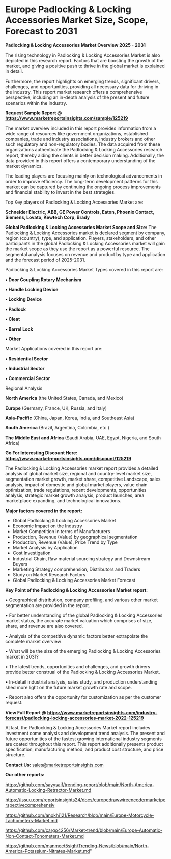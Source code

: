# Europe Padlocking & Locking Accessories Market Size, Scope, Forecast to 2031

<Strong> Padlocking & Locking Accessories Market Overview 2025 - 2031</strong>

The rising technology in Padlocking & Locking Accessories Market is also depicted in this research report. Factors that are boosting the growth of the market, and giving a positive push to thrive in the global market is explained in detail.

Furthermore, the report highlights on emerging trends, significant drivers, challenges, and opportunities, providing all necessary data for thriving in the industry. This report market research offers a comprehensive perspective, including an in-depth analysis of the present and future scenarios within the industry.

<strong>Request Sample Report @ <a href=https://www.marketreportsinsights.com/sample/125219>https://www.marketreportsinsights.com/sample/125219</a></strong>

The market overview included in this report provides information from a wide range of resources like government organizations, established companies, trade and industry associations, industry brokers and other such regulatory and non-regulatory bodies. The data acquired from these organizations authenticate the Padlocking & Locking Accessories research report, thereby aiding the clients in better decision making. Additionally, the data provided in this report offers a contemporary understanding of the market dynamics.

The leading players are focusing mainly on technological advancements in order to improve efficiency. The long-term development patterns for this market can be captured by continuing the ongoing process improvements and financial stability to invest in the best strategies.

Top Key players of Padlocking & Locking Accessories Market are:

<strong>Schneider Electric, ABB, GE Power Controls, Eaton, Phoenix Contact, Siemens, Lovato, Kewtech Corp, Brady</strong>

<strong><b>Global Padlocking & Locking Accessories Market Scope and Size:</b></strong>
The Padlocking & Locking Accessories market is declared segment by company, region (country), type, and application. Players, stakeholders, and other participants in the global Padlocking & Locking Accessories market will gain the market scope as they use the report as a powerful resource. The segmental analysis focuses on revenue and product by type and application and the forecast period of 2025-2031.

Padlocking & Locking Accessories Market Types covered in this report are:

<strong>• Door Coupling Rotary Mechanism

• Handle Locking Device

• Locking Device

• Padlock

• Cleat

• Barrel Lock

• Other</strong>

Market Applications covered in this report are:

<strong>• Residential Sector

• Industrial Sector

• Commercial Sector</strong> 

Regional Analysis

<strong>North America</strong> (the United States, Canada, and Mexico)

<strong>Europe</strong> (Germany, France, UK, Russia, and Italy)

<strong>Asia-Pacific</strong> (China, Japan, Korea, India, and Southeast Asia)

<strong>South America</strong> (Brazil, Argentina, Colombia, etc.)

<strong>The Middle East and Africa</strong> (Saudi Arabia, UAE, Egypt, Nigeria, and South Africa)

<strong>Go For Interesting Discount Here: <a href=https://www.marketreportsinsights.com/discount/125219>https://www.marketreportsinsights.com/discount/125219</a></strong>

The Padlocking & Locking Accessories market report provides a detailed analysis of global market size, regional and country-level market size, segmentation market growth, market share, competitive Landscape, sales analysis, impact of domestic and global market players, value chain optimization, trade regulations, recent developments, opportunities analysis, strategic market growth analysis, product launches, area marketplace expanding, and technological innovations.

<strong><b>Major factors covered in the report:</b></strong>
<ul>
  <li>Global Padlocking & Locking Accessories Market </li>
  <li>Economic Impact on the Industry</li>
  <li>Market Competition in terms of Manufacturers</li>
  <li>Production, Revenue (Value) by geographical segmentation</li>
  <li>Production, Revenue (Value), Price Trend by Type</li>
  <li>Market Analysis by Application</li>
  <li>Cost Investigation</li>
  <li>Industrial Chain, Raw material sourcing strategy and Downstream Buyers</li>
  <li>Marketing Strategy comprehension, Distributors and Traders</li>
  <li>Study on Market Research Factors</li>
  <li>Global Padlocking & Locking Accessories Market Forecast</li>
</ul>

<strong><b>Key Point of the Padlocking & Locking Accessories Market report:</b></strong>

• Geographical distribution, company profiling, and various other market segmentation are provided in the report.

• For better understanding of the global Padlocking & Locking Accessories market status, the accurate market valuation which comprises of size, share, and revenue are also covered.

• Analysis of the competitive dynamic factors better extrapolate the complete market overview

• What will be the size of the emerging Padlocking & Locking Accessories market in 2031?

• The latest trends, opportunities and challenges, and growth drivers provide better construal of the Padlocking & Locking Accessories Market.

• In-detail industrial analysis, sales study, and production understanding shed more light on the future market growth rate and scope.

• Report also offers the opportunity for customization as per the customer request.

<strong><b>View Full Report @ <a href=https://www.marketreportsinsights.com/industry-forecast/padlocking-locking-accessories-market-2022-125219>https://www.marketreportsinsights.com/industry-forecast/padlocking-locking-accessories-market-2022-125219</a></b></strong>


At last, the Padlocking & Locking Accessories Market report includes investment come analysis and development trend analysis. The present and future opportunities of the fastest growing international industry segments are coated throughout this report. This report additionally presents product specification, manufacturing method, and product cost structure, and price structure.

<strong>Contact Us:</strong>
sales@marketreportsinsights.com

<strong>Our other reports:</strong>

<a href=https://github.com/sayysaif/trending-report/blob/main/North-America-Automatic-Locking-Retractor-Market.md>https://github.com/sayysaif/trending-report/blob/main/North-America-Automatic-Locking-Retractor-Market.md</a>

<a href=https://issuu.com/reportsinsights24/docs/europedrawwireencodermarketperspectivecomprehensiv>https://issuu.com/reportsinsights24/docs/europedrawwireencodermarketperspectivecomprehensiv</a>

<a href=https://github.com/anokhi121/Research/blob/main/Europe-Motorcycle-Tachometers-Market.md>https://github.com/anokhi121/Research/blob/main/Europe-Motorcycle-Tachometers-Market.md</a>

<a href=https://github.com/cargo4256/Market-trend/blob/main/Europe-Automatic-Non-Contact-Tonometers-Market.md>https://github.com/cargo4256/Market-trend/blob/main/Europe-Automatic-Non-Contact-Tonometers-Market.md</a>

<a href=https://github.com/manmeet5sigh/Trending-News/blob/main/North-America-Potassium-Nitrates-Market.md>https://github.com/manmeet5sigh/Trending-News/blob/main/North-America-Potassium-Nitrates-Market.md</a>"
